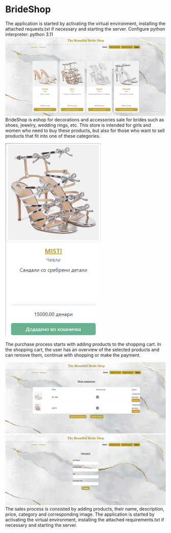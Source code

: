 # BrideShop 
The application is started by activating the virtual environment, installing the attached requests.txt if necessary and starting the server. Configure python interpreter: python 3.11
![Image Alt Text](https://github.com/MarijaDodevska/BrideShop/blob/main/homepage.png?raw=true)
BrideShop is eshop for decorations and accessories sale for brides such as shoes, jewelry, wedding rings, etc. This store is intended for girls and women who need to buy these products, but also for those who want to sell products that fit into one of these categories.

![Image Alt Text](https://github.com/MarijaDodevska/BrideShop/blob/main/1.png?raw=true)

The purchase process starts with adding products to the shopping cart. In the shopping cart, the user has an overview of the selected products and can remove them, continue with shopping or make the payment.

![Image Alt Text](https://github.com/MarijaDodevska/BrideShop/blob/main/2.png?raw=true)
![Image Alt Text](https://github.com/MarijaDodevska/BrideShop/blob/main/3.png?raw=true)
The sales process is consisted by adding products, their name, description, price, category and corresponding image.
The application is started by activating the virtual environment, installing the attached requirements.txt if necessary and starting the server.

